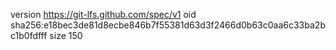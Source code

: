 version https://git-lfs.github.com/spec/v1
oid sha256:e18bec3de81d8ecbe846b7f55381d63d3f2466d0b63c0aa6c33ba2bc1b0fdfff
size 150
